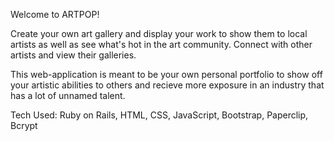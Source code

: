 Welcome to ARTPOP!

Create your own art gallery and display your work to show them to local artists as well as see what's hot in the art community.
Connect with other artists and view their galleries.

This web-application is meant to be your own personal portfolio to show off your artistic abilities to others and recieve more exposure in an industry that has a lot of unnamed talent.

Tech Used:
Ruby on Rails, HTML, CSS, JavaScript, Bootstrap, Paperclip, Bcrypt
